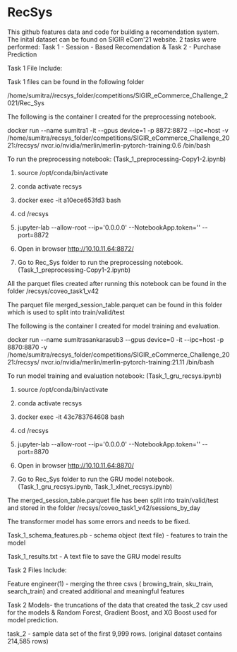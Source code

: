 # RecSys

This github features data and code for building a recomendation system. The inital dataset can be found on SIGIR eCom'21 website. 
 2 tasks were performed: Task 1 - Session - Based Recomendation & Task 2 - Purchase Prediction 
 
 Task 1 File Include: 
 
 Task 1 files can be found in the following folder
 
 /home/sumitra//recsys_folder/competitions/SIGIR_eCommerce_Challenge_2021/Rec_Sys
 
 The following is the container I created for the preprocessing notebook.
 
 docker run --name sumitra1 -it --gpus device=1 -p 8872:8872 --ipc=host -v 
 /home/sumitra/recsys_folder/competitions/SIGIR_eCommerce_Challenge_2021:/recsys/
 nvcr.io/nvidia/merlin/merlin-pytorch-training:0.6 /bin/bash
 
 To run the preprocessing notebook: (Task_1_preprocessing-Copy1-2.ipynb) 
 
 1. source /opt/conda/bin/activate
  
 2. conda activate recsys
 
 3. docker exec -it a10ece653fd3 bash
 
 4. cd /recsys

 5. jupyter-lab --allow-root --ip='0.0.0.0' --NotebookApp.token='' --port=8872
 
 6. Open in browser http://10.10.11.64:8872/

 7. Go to Rec_Sys folder to run the preprocessing notebook. (Task_1_preprocessing-Copy1-2.ipynb)
 
 All the parquet files created after running this notebook can be found in the folder /recsys/coveo_task1_v42
 
 The parquet file merged_session_table.parquet can be found in this folder which is used to split into train/valid/test
 
 
 
 The following is the container I created for model training and evaluation.
 
 docker run --name sumitrasankarasub3 --gpus device=0 -it --ipc=host -p 8870:8870 -v           /home/sumitra/recsys_folder/competitions/SIGIR_eCommerce_Challenge_2021:/recsys/ 
 nvcr.io/nvidia/merlin/merlin-pytorch-training:21.11 /bin/bash
 
 To run model training and evaluation notebook: (Task_1_gru_recsys.ipynb) 
 
 1. source /opt/conda/bin/activate
  
 2. conda activate recsys
 
 3. docker exec -it 43c783764608 bash
 
 4. cd /recsys

 5. jupyter-lab --allow-root --ip='0.0.0.0' --NotebookApp.token='' --port=8870
 
 6. Open in browser http://10.10.11.64:8870/

 7. Go to Rec_Sys folder to run the GRU model notebook. (Task_1_gru_recsys.ipynb, Task_1_xlnet_recsys.ipynb)
 
 The merged_session_table.parquet file has been split into train/valid/test and stored in the folder /recsys/coveo_task1_v42/sessions_by_day 
 
 The transformer model has some errors and needs to be fixed.
 
 Task_1_schema_features.pb - schema object (text file) - features to train the model
 
 Task_1_results.txt - A text file to save the GRU model results
 
 
 
 
 Task 2 Files Include:
 
 
 
 Feature engineer(1) - merging the three csvs ( browing_train, sku_train, search_train) and created additional and meaningful features
 
 Task 2 Models- the truncations of the data that created the task_2 csv used for the models & Random Forest, Gradient Boost, and XG Boost used for model prediction. 
 
 task_2 - sample data set of the first 9,999 rows. (original dataset contains 214,585 rows) 

